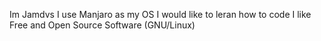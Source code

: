 Im Jamdvs
I use Manjaro as my OS
I would like to leran how to code
I like Free and Open Source Software (GNU/Linux)
